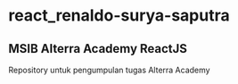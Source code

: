 # react_renaldo-surya-saputra
## MSIB Alterra Academy ReactJS

Repository untuk pengumpulan tugas Alterra Academy
